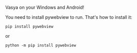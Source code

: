 Vasya on your Windows and Android!

You need to install pywebview to run.
That's how to install it:
``` 
pip install pywebview
```
or
```
python -m pip install pywebview
```
